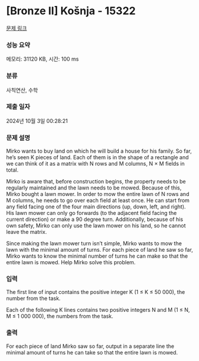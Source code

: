 # [Bronze II] Košnja - 15322 

[문제 링크](https://www.acmicpc.net/problem/15322) 

### 성능 요약

메모리: 31120 KB, 시간: 100 ms

### 분류

사칙연산, 수학

### 제출 일자

2024년 10월 3일 00:28:21

### 문제 설명

<p>Mirko wants to buy land on which he will build a house for his family. So far, he’s seen K pieces of land. Each of them is in the shape of a rectangle and we can think of it as a matrix with N rows and M columns, N × M fields in total.</p>

<p>Mirko is aware that, before construction begins, the property needs to be regularly maintained and the lawn needs to be mowed. Because of this, Mirko bought a lawn mower. In order to mow the entire lawn of N rows and M columns, he needs to go over each field at least once. He can start from any field facing one of the four main directions (up, down, left, and right). His lawn mower can only go forwards (to the adjacent field facing the current direction) or make a 90 degree turn. Additionally, because of his own safety, Mirko can only use the lawn mower on his land, so he cannot leave the matrix.</p>

<p>Since making the lawn mower turn isn’t simple, Mirko wants to mow the lawn with the minimal amount of turns. For each piece of land he saw so far, Mirko wants to know the minimal number of turns he can make so that the entire lawn is mowed. Help Mirko solve this problem.</p>

### 입력 

 <p>The first line of input contains the positive integer K (1 ≤ K ≤ 50 000), the number from the task.</p>

<p>Each of the following K lines contains two positive integers N and M (1 ≤ N, M ≤ 1 000 000), the numbers from the task.</p>

### 출력 

 <p>For each piece of land Mirko saw so far, output in a separate line the minimal amount of turns he can take so that the entire lawn is mowed.</p>

